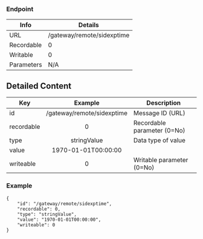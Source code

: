 # 



### Endpoint

| Info  | Details |
| ------------- | ------------- |
| URL   | /gateway/remote/sidexptime   |
| Recordable   | 0   |
| Writable   | 0   |
| Parameters  | N/A  |

## Detailed Content

|  Key  | Example | Description |
| ------------- | :------: | ------------------------------ |
|  id | /gateway/remote/sidexptime | Message ID (URL) |
|  recordable | 0 | Recordable parameter (0=No) |
|  type | stringValue | Data type of value |
|  value | 1970-01-01T00:00:00 |  |
|  writeable | 0 | Writable parameter (0=No) |

### Example
```
{
    "id": "/gateway/remote/sidexptime",
    "recordable": 0,
    "type": "stringValue",
    "value": "1970-01-01T00:00:00",
    "writeable": 0
}
```
